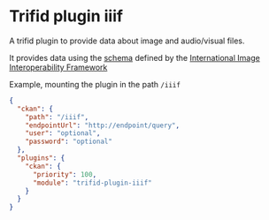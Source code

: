# Trifid plugin iiif

A trifid plugin to provide data about image and audio/visual files.

It provides data using the [schema](https://iiif.io/api/presentation/3/context.json) defined by the [International Image Interoperability Framework](https://iiif.io)


Example, mounting the plugin in the path `/iiif`

```json
{
  "ckan": {
    "path": "/iiif",
    "endpointUrl": "http://endpoint/query",
    "user": "optional",
    "password": "optional"
  },
  "plugins": {
    "ckan": {
      "priority": 100,
      "module": "trifid-plugin-iiif"
    }
  }
}
```
